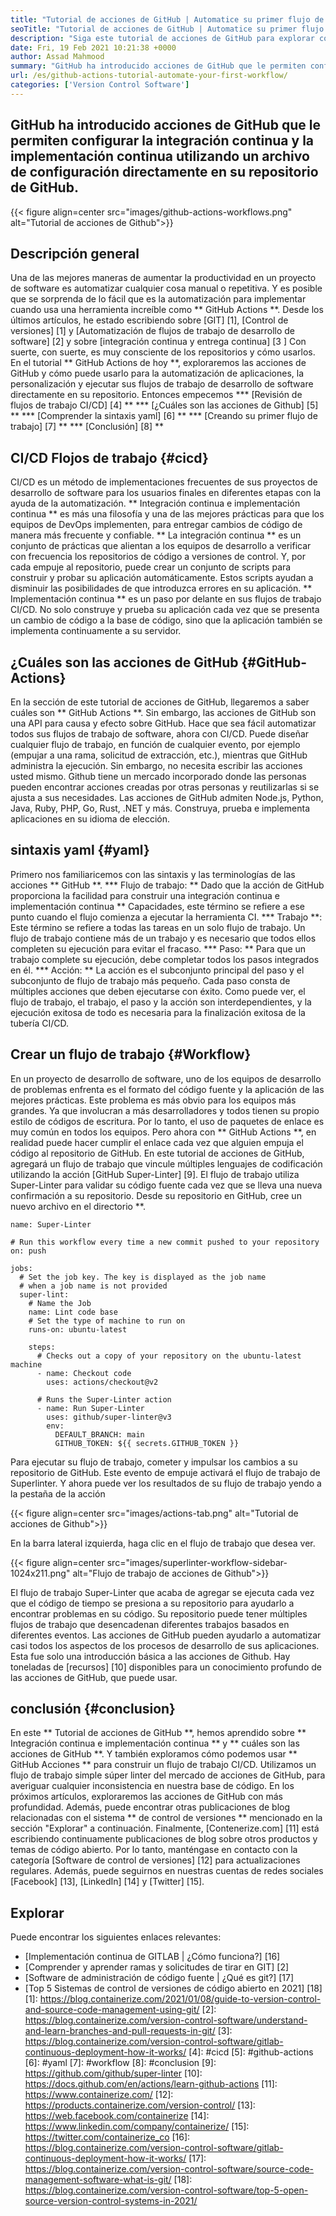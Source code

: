 ```yaml
---
title: "Tutorial de acciones de GitHub | Automatice su primer flujo de trabajo" 
seoTitle: "Tutorial de acciones de GitHub | Automatice su primer flujo de trabajo" 
description: "Siga este tutorial de acciones de GitHub para explorar cómo podemos utilizar las acciones de GitHub para automatizar y ejecutar nuestros flujos de trabajo de desarrollo de software desde nuestro repositorio." 
date: Fri, 19 Feb 2021 10:21:38 +0000
author: Assad Mahmood
summary: "GitHub ha introducido acciones de GitHub que le permiten configurar la integración continua y amp; Implementación continua utilizando un archivo de configuración directamente en su repositorio de GitHub." 
url: /es/github-actions-tutorial-automate-your-first-workflow/
categories: ['Version Control Software']
---
```


## GitHub ha introducido acciones de GitHub que le permiten configurar la integración continua y la implementación continua utilizando un archivo de configuración directamente en su repositorio de GitHub.

{{< figure align=center src="images/github-actions-workflows.png" alt="Tutorial de acciones de Github">}}


## Descripción general
Una de las mejores maneras de aumentar la productividad en un proyecto de software es automatizar cualquier cosa manual o repetitiva. Y es posible que se sorprenda de lo fácil que es la automatización para implementar cuando usa una herramienta increíble como ** GitHub Actions **. Desde los últimos artículos, he estado escribiendo sobre [GIT] [1], [Control de versiones] [1] y [Automatización de flujos de trabajo de desarrollo de software] [2] y sobre [integración continua y entrega continua] [3 ] Con suerte, con suerte, es muy consciente de los repositorios y cómo usarlos.
En el tutorial ** GitHub Actions de hoy **, exploraremos las acciones de GitHub y cómo puede usarlo para la automatización de aplicaciones, la personalización y ejecutar sus flujos de trabajo de desarrollo de software directamente en su repositorio. Entonces empecemos
  *** [Revisión de flujos de trabajo CI/CD] [4] **
  *** [¿Cuáles son las acciones de Github] [5] **
  *** [Comprender la sintaxis yaml] [6] **
  *** [Creando su primer flujo de trabajo] [7] **
  *** [Conclusión] [8] **

## CI/CD Flojos de trabajo {#cicd}
CI/CD es un método de implementaciones frecuentes de sus proyectos de desarrollo de software para los usuarios finales en diferentes etapas con la ayuda de la automatización. ** Integración continua e implementación continua ** es más una filosofía y una de las mejores prácticas para que los equipos de DevOps implementen, para entregar cambios de código de manera más frecuente y confiable.
** La integración continua ** es un conjunto de prácticas que alientan a los equipos de desarrollo a verificar con frecuencia los repositorios de código a versiones de control. Y, por cada empuje al repositorio, puede crear un conjunto de scripts para construir y probar su aplicación automáticamente. Estos scripts ayudan a disminuir las posibilidades de que introduzca errores en su aplicación.
** Implementación continua ** es un paso por delante en sus flujos de trabajo CI/CD. No solo construye y prueba su aplicación cada vez que se presenta un cambio de código a la base de código, sino que la aplicación también se implementa continuamente a su servidor.

## ¿Cuáles son las acciones de GitHub {#GitHub-Actions}
En la sección de este tutorial de acciones de GitHub, llegaremos a saber cuáles son ** GitHub Actions **. Sin embargo, las acciones de GitHub son una API para causa y efecto sobre GitHub. Hace que sea fácil automatizar todos sus flujos de trabajo de software, ahora con CI/CD. Puede diseñar cualquier flujo de trabajo, en función de cualquier evento, por ejemplo (empujar a una rama, solicitud de extracción, etc.), mientras que GitHub administra la ejecución. Sin embargo, no necesita escribir las acciones usted mismo. Github tiene un mercado incorporado donde las personas pueden encontrar acciones creadas por otras personas y reutilizarlas si se ajusta a sus necesidades. Las acciones de GitHub admiten Node.js, Python, Java, Ruby, PHP, Go, Rust, .NET y más. Construya, prueba e implementa aplicaciones en su idioma de elección.

## sintaxis yaml {#yaml}
Primero nos familiaricemos con las sintaxis y las terminologías de las acciones ** GitHub **.
  *** Flujo de trabajo: ** Dado que la acción de GitHub proporciona la facilidad para construir una integración continua e implementación continua ** Capacidades, este término se refiere a ese punto cuando el flujo comienza a ejecutar la herramienta CI.
  *** Trabajo **: Este término se refiere a todas las tareas en un solo flujo de trabajo. Un flujo de trabajo contiene más de un trabajo y es necesario que todos ellos completen su ejecución para evitar el fracaso.
  *** Paso: ** Para que un trabajo complete su ejecución, debe completar todos los pasos integrados en él.
  *** Acción: ** La acción es el subconjunto principal del paso y el subconjunto de flujo de trabajo más pequeño. Cada paso consta de múltiples acciones que deben ejecutarse con éxito.
Como puede ver, el flujo de trabajo, el trabajo, el paso y la acción son interdependientes, y la ejecución exitosa de todo es necesaria para la finalización exitosa de la tubería CI/CD.

## Crear un flujo de trabajo {#Workflow}
En un proyecto de desarrollo de software, uno de los equipos de desarrollo de problemas enfrenta es el formato del código fuente y la aplicación de las mejores prácticas. Este problema es más obvio para los equipos más grandes. Ya que involucran a más desarrolladores y todos tienen su propio estilo de códigos de escritura. Por lo tanto, el uso de paquetes de enlace es muy común en todos los equipos. Pero ahora con ** GitHub Actions **, en realidad puede hacer cumplir el enlace cada vez que alguien empuja el código al repositorio de GitHub.
En este tutorial de acciones de GitHub, agregará un flujo de trabajo que vincule múltiples lenguajes de codificación utilizando la acción [GitHub Super-Linter] [9]. El flujo de trabajo utiliza Super-Linter para validar su código fuente cada vez que se lleva una nueva confirmación a su repositorio.
Desde su repositorio en GitHub, cree un nuevo archivo en el directorio **.
```
name: Super-Linter

# Run this workflow every time a new commit pushed to your repository
on: push

jobs:
  # Set the job key. The key is displayed as the job name
  # when a job name is not provided
  super-lint:
    # Name the Job
    name: Lint code base
    # Set the type of machine to run on
    runs-on: ubuntu-latest

    steps:
      # Checks out a copy of your repository on the ubuntu-latest machine
      - name: Checkout code
        uses: actions/checkout@v2

      # Runs the Super-Linter action
      - name: Run Super-Linter
        uses: github/super-linter@v3
        env:
          DEFAULT_BRANCH: main
          GITHUB_TOKEN: ${{ secrets.GITHUB_TOKEN }}
```
Para ejecutar su flujo de trabajo, cometer y impulsar los cambios a su repositorio de GitHub. Este evento de empuje activará el flujo de trabajo de Superlinter. Y ahora puede ver los resultados de su flujo de trabajo yendo a la pestaña de la acción

{{< figure align=center src="images/actions-tab.png" alt="Tutorial de acciones de Github">}}

En la barra lateral izquierda, haga clic en el flujo de trabajo que desea ver.

{{< figure align=center src="images/superlinter-workflow-sidebar-1024x211.png" alt="Flujo de trabajo de acciones de Github">}}

El flujo de trabajo Super-Linter que acaba de agregar se ejecuta cada vez que el código de tiempo se presiona a su repositorio para ayudarlo a encontrar problemas en su código. Su repositorio puede tener múltiples flujos de trabajo que desencadenan diferentes trabajos basados ​​en diferentes eventos. Las acciones de GitHub pueden ayudarlo a automatizar casi todos los aspectos de los procesos de desarrollo de sus aplicaciones. Esta fue solo una introducción básica a las acciones de Github. Hay toneladas de [recursos] [10] disponibles para un conocimiento profundo de las acciones de GitHub, que puede usar.

## conclusión {#conclusion}
En este ** Tutorial de acciones de GitHub **, hemos aprendido sobre ** Integración continua e implementación continua ** y ** cuáles son las acciones de GitHub **. Y también exploramos cómo podemos usar ** GitHub Acciones ** para construir un flujo de trabajo CI/CD. Utilizamos un flujo de trabajo simple súper linter del mercado de acciones de GitHub, para averiguar cualquier inconsistencia en nuestra base de código. En los próximos artículos, exploraremos las acciones de GitHub con más profundidad. Además, puede encontrar otras publicaciones de blog relacionadas con el sistema ** de control de versiones ** mencionado en la sección "Explorar" a continuación.
Finalmente, [Contenerize.com] [11] está escribiendo continuamente publicaciones de blog sobre otros productos y temas de código abierto. Por lo tanto, manténgase en contacto con la categoría [Software de control de versiones] [12] para actualizaciones regulares. Además, puede seguirnos en nuestras cuentas de redes sociales [Facebook] [13], [LinkedIn] [14] y [Twitter] [15].

## Explorar
Puede encontrar los siguientes enlaces relevantes:
  * [Implementación continua de GITLAB | ¿Cómo funciona?] [16]
  * [Comprender y aprender ramas y solicitudes de tirar en GIT] [2]
  * [Software de administración de código fuente | ¿Qué es git?] [17]
  * [Top 5 Sistemas de control de versiones de código abierto en 2021] [18]
[1]: https://blog.containerize.com/2021/01/08/guide-to-version-control-and-source-code-management-using-git/
[2]: https://blog.containerize.com/version-control-software/understand-and-learn-branches-and-pull-requests-in-git/
[3]: https://blog.containerize.com/version-control-software/gitlab-continuous-deployment-how-it-works/
[4]: #cicd
[5]: #github-actions
[6]: #yaml
[7]: #workflow
[8]: #conclusion
[9]: https://github.com/github/super-linter
[10]: https://docs.github.com/en/actions/learn-github-actions
[11]: https://www.containerize.com/
[12]: https://products.containerize.com/version-control/
[13]: https://web.facebook.com/containerize
[14]: https://www.linkedin.com/company/containerize/
[15]: https://twitter.com/containerize_co
[16]: https://blog.containerize.com/version-control-software/gitlab-continuous-deployment-how-it-works/
[17]: https://blog.containerize.com/version-control-software/source-code-management-software-what-is-git/
[18]: https://blog.containerize.com/version-control-software/top-5-open-source-version-control-systems-in-2021/
